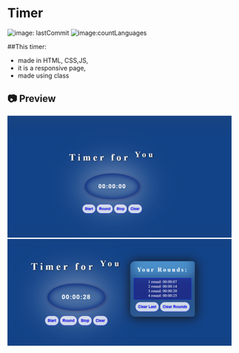 # Timer
![image: lastCommit](https://img.shields.io/github/last-commit/Korneliia08/timer/master)
![image:countLanguages](https://img.shields.io/github/languages/count/Korneliia08/timer)

##This timer:
* made in HTML, CSS,JS,
* it is a responsive page,
* made using class

## 📷 Preview
![image: timer](https://github.com/Korneliia08/timer/blob/master/assets/images/timer.png)
![image:timer](https://github.com/Korneliia08/timer/blob/master/assets/images/timerPhoto.png)
